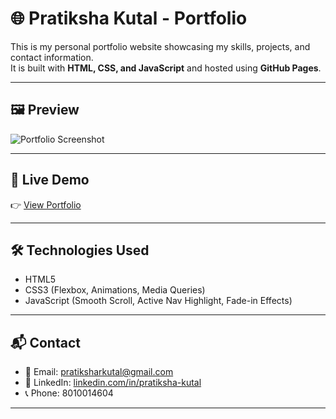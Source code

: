 # 🌐 Pratiksha Kutal - Portfolio

This is my personal portfolio website showcasing my skills, projects, and contact information.  
It is built with **HTML, CSS, and JavaScript** and hosted using **GitHub Pages**.

---

## 🖼️ Preview
![Portfolio Screenshot](./preview.png)

---

## 🔗 Live Demo
👉 [View Portfolio](https://yourusername.github.io/portfolio/)

---

## 🛠️ Technologies Used
- HTML5  
- CSS3 (Flexbox, Animations, Media Queries)  
- JavaScript (Smooth Scroll, Active Nav Highlight, Fade-in Effects)  

---

## 📬 Contact
- 📧 Email: [pratiksharkutal@gmail.com](mailto:pratiksharkutal@gmail.com)  
- 🔗 LinkedIn: [linkedin.com/in/pratiksha-kutal](https://www.linkedin.com/in/pratiksha-kutal-35260b255)  
- 📞 Phone: 8010014604  

---

